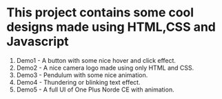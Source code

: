 # This project contains some cool designs made using HTML,CSS and Javascript

1. Demo1 - A button with some nice hover and click effect.
2. Demo2 - A nice camera logo made using only HTML and CSS.
3. Demo3 - Pendulum with some nice animation.
4. Demo4 - Thundering or blinking text effect.
5. Demo5 - A full UI of One Plus Norde CE with animation.
